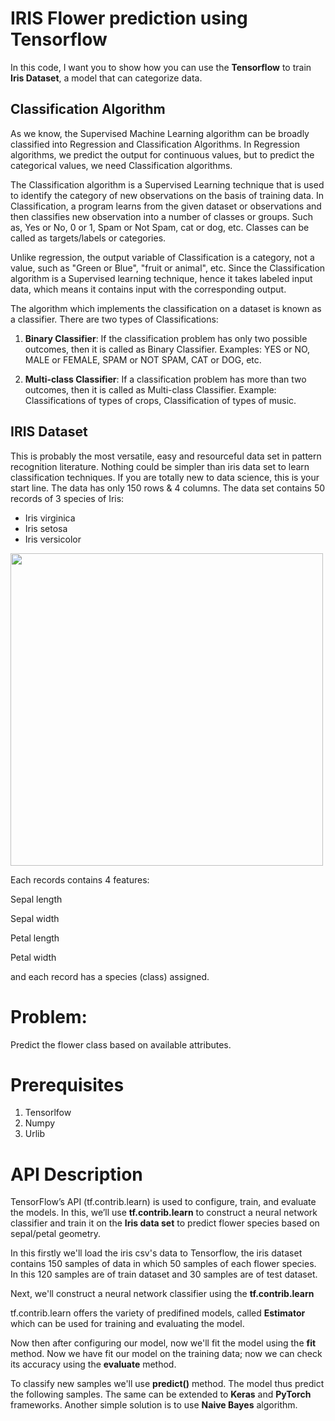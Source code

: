 # IRIS Flower prediction using Tensorflow
In this code, I want you to show how you can use the **Tensorflow** to train **Iris Dataset**, a model that can categorize data.

## Classification Algorithm

As we know, the Supervised Machine Learning algorithm can be broadly classified into Regression and Classification Algorithms. In Regression algorithms, we predict the output for continuous values, but to predict the categorical values, we need Classification algorithms.

The Classification algorithm is a Supervised Learning technique that is used to identify the category of new observations on the basis of training data. In Classification, a program learns from the given dataset or observations and then classifies new observation into a number of classes or groups. Such as, Yes or No, 0 or 1, Spam or Not Spam, cat or dog, etc. Classes can be called as targets/labels or categories.

Unlike regression, the output variable of Classification is a category, not a value, such as "Green or Blue", "fruit or animal", etc. Since the Classification algorithm is a Supervised learning technique, hence it takes labeled input data, which means it contains input with the corresponding output.

The algorithm which implements the classification on a dataset is known as a classifier. There are two types of Classifications:

   1.  **Binary Classifier**: If the classification problem has only two possible outcomes, then it is called as Binary Classifier.
       Examples: YES or NO, MALE or FEMALE, SPAM or NOT SPAM, CAT or DOG, etc.       
   
   2.  **Multi-class Classifier**: If a classification problem has more than two outcomes, then it is called as Multi-class Classifier.
       Example: Classifications of types of crops, Classification of types of music.

## IRIS Dataset
This is probably the most versatile, easy and resourceful data set in pattern recognition literature. Nothing could be simpler than iris data set to learn classification techniques. If you are totally new to data science, this is your start line. The data has only 150 rows & 4 columns.
The data set contains 50 records of 3 species of Iris:
- Iris virginica 
- Iris setosa
- Iris versicolor
<img style="float: center;" width = 500px; src="http://python.astrotech.io/_images/iris-flowers.png"/>

Each records contains 4 features:

Sepal length

Sepal width

Petal length

Petal width

and each record has a species (class) assigned.

# Problem:
Predict the flower class based on available attributes.

# Prerequisites
1. Tensorlfow
2. Numpy
3. Urlib

# API Description
TensorFlow’s API (tf.contrib.learn) is used to configure, train, and evaluate the models. In this, we’ll use **tf.contrib.learn** to construct a neural network classifier and train it on the **Iris data set** to predict flower species based on sepal/petal geometry.

In this firstly we'll load the iris csv's data to Tensorflow, the iris dataset contains 150 samples of data in which 50 samples of each flower species. In this 120 samples are of train dataset and 30 samples are of test dataset.

Next, we'll construct a neural network classifier using the **tf.contrib.learn**

tf.contrib.learn offers the variety of predifined models, called **Estimator** which can be used for training and evaluating the model.

Now then after configuring our model, now we'll fit the model using the **fit** method. Now we have fit our model on the training data; now we can check its accuracy using the **evaluate** method.

To classify new samples we'll use **predict()** method. The model thus predict the following samples.
The same can be extended to **Keras** and **PyTorch** frameworks.
Another simple solution is to use **Naive Bayes** algorithm.
